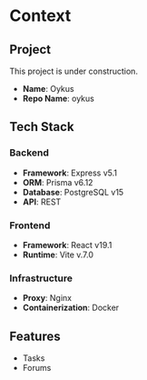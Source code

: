 # Context

## Project

This project is under construction.

- **Name**: Oykus
- **Repo Name**: oykus

## Tech Stack

### Backend

- **Framework**: Express v5.1
- **ORM**: Prisma v6.12
- **Database**: PostgreSQL v15
- **API**: REST

### Frontend

- **Framework**: React v19.1
- **Runtime**: Vite v.7.0

### Infrastructure

- **Proxy**: Nginx
- **Containerization**: Docker

## Features

- Tasks
- Forums
